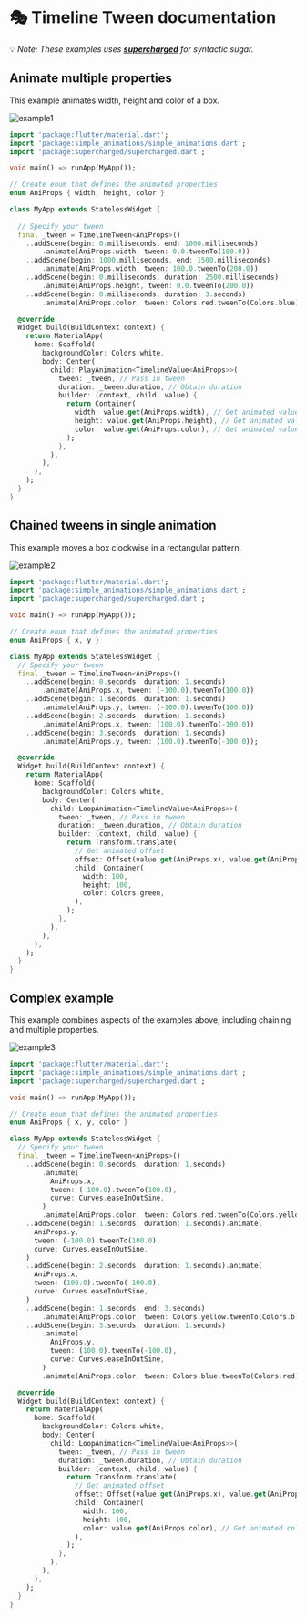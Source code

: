 # 🎭 Timeline Tween documentation

💡 *Note: These examples uses **[supercharged](https://pub.dev/packages/supercharged)** for syntactic sugar.*

## Animate multiple properties

This example animates width, height and color of a box.

![example1](https://raw.githubusercontent.com/felixblaschke/simple_animations_documentation_assets/master/sa_multi_tween/v1/multitween-example-1.gif)

```dart
import 'package:flutter/material.dart';
import 'package:simple_animations/simple_animations.dart';
import 'package:supercharged/supercharged.dart';

void main() => runApp(MyApp());

// Create enum that defines the animated properties
enum AniProps { width, height, color }

class MyApp extends StatelessWidget {
  
  // Specify your tween
  final _tween = TimelineTween<AniProps>() 
    ..addScene(begin: 0.milliseconds, end: 1000.milliseconds)
        .animate(AniProps.width, tween: 0.0.tweenTo(100.0))
    ..addScene(begin: 1000.milliseconds, end: 1500.milliseconds)
        .animate(AniProps.width, tween: 100.0.tweenTo(200.0))
    ..addScene(begin: 0.milliseconds, duration: 2500.milliseconds)
        .animate(AniProps.height, tween: 0.0.tweenTo(200.0))
    ..addScene(begin: 0.milliseconds, duration: 3.seconds)
        .animate(AniProps.color, tween: Colors.red.tweenTo(Colors.blue));

  @override
  Widget build(BuildContext context) {
    return MaterialApp(
      home: Scaffold(
        backgroundColor: Colors.white,
        body: Center(
          child: PlayAnimation<TimelineValue<AniProps>>(
            tween: _tween, // Pass in tween
            duration: _tween.duration, // Obtain duration
            builder: (context, child, value) {
              return Container(
                width: value.get(AniProps.width), // Get animated value for width
                height: value.get(AniProps.height), // Get animated value for height
                color: value.get(AniProps.color), // Get animated value for color
              );
            },
          ),
        ),
      ),
    );
  }
}

```




## Chained tweens in single animation

This example moves a box clockwise in a rectangular pattern.

![example2](https://raw.githubusercontent.com/felixblaschke/simple_animations_documentation_assets/master/sa_multi_tween/v1/multitween-example-2.gif)

```dart
import 'package:flutter/material.dart';
import 'package:simple_animations/simple_animations.dart';
import 'package:supercharged/supercharged.dart';

void main() => runApp(MyApp());

// Create enum that defines the animated properties
enum AniProps { x, y }

class MyApp extends StatelessWidget {
  // Specify your tween
  final _tween = TimelineTween<AniProps>()
    ..addScene(begin: 0.seconds, duration: 1.seconds)
        .animate(AniProps.x, tween: (-100.0).tweenTo(100.0))
    ..addScene(begin: 1.seconds, duration: 1.seconds)
        .animate(AniProps.y, tween: (-100.0).tweenTo(100.0))
    ..addScene(begin: 2.seconds, duration: 1.seconds)
        .animate(AniProps.x, tween: (100.0).tweenTo(-100.0))
    ..addScene(begin: 3.seconds, duration: 1.seconds)
        .animate(AniProps.y, tween: (100.0).tweenTo(-100.0));

  @override
  Widget build(BuildContext context) {
    return MaterialApp(
      home: Scaffold(
        backgroundColor: Colors.white,
        body: Center(
          child: LoopAnimation<TimelineValue<AniProps>>(
            tween: _tween, // Pass in tween
            duration: _tween.duration, // Obtain duration
            builder: (context, child, value) {
              return Transform.translate(
                // Get animated offset
                offset: Offset(value.get(AniProps.x), value.get(AniProps.y)),
                child: Container(
                  width: 100,
                  height: 100,
                  color: Colors.green,
                ),
              );
            },
          ),
        ),
      ),
    );
  }
}

```




## Complex example

This example combines aspects of the examples above, including chaining and multiple properties.

![example3](https://raw.githubusercontent.com/felixblaschke/simple_animations_documentation_assets/master/sa_multi_tween/v1/multitween-example-3.gif)

```dart
import 'package:flutter/material.dart';
import 'package:simple_animations/simple_animations.dart';
import 'package:supercharged/supercharged.dart';

void main() => runApp(MyApp());

// Create enum that defines the animated properties
enum AniProps { x, y, color }

class MyApp extends StatelessWidget {
  // Specify your tween
  final _tween = TimelineTween<AniProps>()
    ..addScene(begin: 0.seconds, duration: 1.seconds)
        .animate(
          AniProps.x,
          tween: (-100.0).tweenTo(100.0),
          curve: Curves.easeInOutSine,
        )
        .animate(AniProps.color, tween: Colors.red.tweenTo(Colors.yellow))
    ..addScene(begin: 1.seconds, duration: 1.seconds).animate(
      AniProps.y,
      tween: (-100.0).tweenTo(100.0),
      curve: Curves.easeInOutSine,
    )
    ..addScene(begin: 2.seconds, duration: 1.seconds).animate(
      AniProps.x,
      tween: (100.0).tweenTo(-100.0),
      curve: Curves.easeInOutSine,
    )
    ..addScene(begin: 1.seconds, end: 3.seconds)
        .animate(AniProps.color, tween: Colors.yellow.tweenTo(Colors.blue))
    ..addScene(begin: 3.seconds, duration: 1.seconds)
        .animate(
          AniProps.y,
          tween: (100.0).tweenTo(-100.0),
          curve: Curves.easeInOutSine,
        )
        .animate(AniProps.color, tween: Colors.blue.tweenTo(Colors.red));

  @override
  Widget build(BuildContext context) {
    return MaterialApp(
      home: Scaffold(
        backgroundColor: Colors.white,
        body: Center(
          child: LoopAnimation<TimelineValue<AniProps>>(
            tween: _tween, // Pass in tween
            duration: _tween.duration, // Obtain duration
            builder: (context, child, value) {
              return Transform.translate(
                // Get animated offset
                offset: Offset(value.get(AniProps.x), value.get(AniProps.y)),
                child: Container(
                  width: 100,
                  height: 100,
                  color: value.get(AniProps.color), // Get animated color
                ),
              );
            },
          ),
        ),
      ),
    );
  }
}

```

